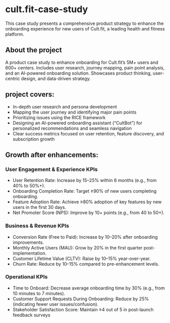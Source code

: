 # cult.fit-case-study
This case study presents a comprehensive product strategy to enhance the onboarding experience for new users of Cult.fit, a leading health and fitness platform.

## About the project
A product case study to enhance onboarding for Cult.fit’s 5M+ users and 600+ centers. Includes user research, journey mapping, pain point analysis, and an AI-powered onboarding solution. Showcases product thinking, user-centric design, and data-driven strategy.

##  project covers:

* In-depth user research and persona development
* Mapping the user journey and identifying major pain points
* Prioritizing issues using the RICE framework
* Designing an AI-powered onboarding assistant (“CultBot”) for personalized recommendations and seamless navigation
* Clear success metrics focused on user retention, feature discovery, and subscription growth

## Growth after enhancements:
### User Engagement & Experience KPIs
* User Retention Rate: Increase by 15–25% within 6 months (e.g., from 40% to 50%+).
* Onboarding Completion Rate: Target ≥90% of new users completing onboarding.
* Feature Adoption Rate: Achieve ≥80% adoption of key features by new users in the first 30 days.
* Net Promoter Score (NPS): Improve by 10+ points (e.g., from 40 to 50+).

### Business & Revenue KPIs
* Conversion Rate (Free to Paid): Increase by 10–20% after onboarding improvements.
* Monthly Active Users (MAU): Grow by 20% in the first quarter post-implementation.
* Customer Lifetime Value (CLTV): Raise by 10–15% year-over-year.
* Churn Rate: Reduce by 10–15% compared to pre-enhancement levels.

### Operational KPIs
* Time to Onboard: Decrease average onboarding time by 30% (e.g., from 10 minutes to 7 minutes).
* Customer Support Requests During Onboarding: Reduce by 25% (indicating fewer user issues/confusion).
* Stakeholder Satisfaction Score: Maintain ≥4 out of 5 in post-launch feedback surveys

